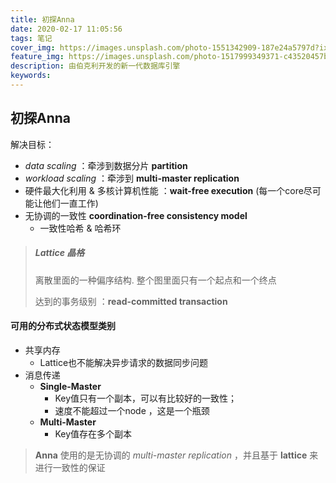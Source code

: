 ```yaml
---
title: 初探Anna
date: 2020-02-17 11:05:56
tags: 笔记
cover_img: https://images.unsplash.com/photo-1551342909-187e24a5797d?ixlib=rb-1.2.1&ixid=eyJhcHBfaWQiOjEyMDd9&auto=format&fit=crop&w=675&q=80
feature_img: https://images.unsplash.com/photo-1517999349371-c43520457b23?ixlib=rb-1.2.1&ixid=eyJhcHBfaWQiOjEyMDd9&auto=format&fit=crop&w=634&q=80
description: 由伯克利开发的新一代数据库引擎
keywords:
---
```


## 初探Anna

解决目标：

- *data scaling* ：牵涉到数据分片 **partition**
- *workload scaling* ：牵涉到 **multi-master replication**
- 硬件最大化利用 & 多核计算机性能 ：**wait-free execution** (每一个core尽可能让他们一直工作)
- 无协调的一致性 **coordination-free consistency model**
  - 一致性哈希 & 哈希环

> ##### Lattice 晶格
>
> 离散里面的一种偏序结构. 整个图里面只有一个起点和一个终点
>
> 达到的事务级别 ：**read-committed transaction**

#### 可用的分布式状态模型类别

- 共享内存
  - Lattice也不能解决异步请求的数据同步问题
- 消息传递
  - **Single-Master**
    - Key值只有一个副本，可以有比较好的一致性；
    - 速度不能超过一个node ，这是一个瓶颈
  - **Multi-Master**
    - Key值存在多个副本

> **Anna** 使用的是无协调的 *multi-master replication* ，并且基于 **lattice** 来进行一致性的保证

